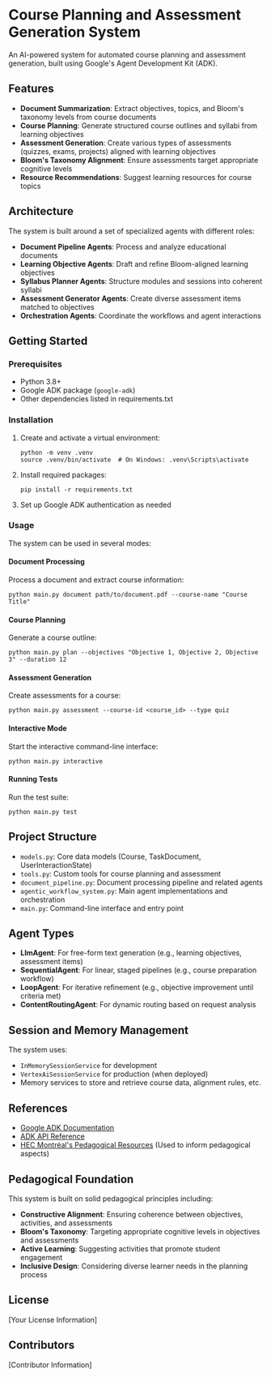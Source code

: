 # Course Planning and Assessment Generation System

An AI-powered system for automated course planning and assessment generation, built using Google's Agent Development Kit (ADK).

## Features

- **Document Summarization**: Extract objectives, topics, and Bloom's taxonomy levels from course documents
- **Course Planning**: Generate structured course outlines and syllabi from learning objectives
- **Assessment Generation**: Create various types of assessments (quizzes, exams, projects) aligned with learning objectives
- **Bloom's Taxonomy Alignment**: Ensure assessments target appropriate cognitive levels
- **Resource Recommendations**: Suggest learning resources for course topics

## Architecture

The system is built around a set of specialized agents with different roles:

- **Document Pipeline Agents**: Process and analyze educational documents
- **Learning Objective Agents**: Draft and refine Bloom-aligned learning objectives
- **Syllabus Planner Agents**: Structure modules and sessions into coherent syllabi
- **Assessment Generator Agents**: Create diverse assessment items matched to objectives
- **Orchestration Agents**: Coordinate the workflows and agent interactions

## Getting Started

### Prerequisites

- Python 3.8+
- Google ADK package (`google-adk`)
- Other dependencies listed in requirements.txt

### Installation

1. Create and activate a virtual environment:
   ```
   python -m venv .venv
   source .venv/bin/activate  # On Windows: .venv\Scripts\activate
   ```

2. Install required packages:
   ```
   pip install -r requirements.txt
   ```

3. Set up Google ADK authentication as needed

### Usage

The system can be used in several modes:

#### Document Processing

Process a document and extract course information:

```
python main.py document path/to/document.pdf --course-name "Course Title"
```

#### Course Planning

Generate a course outline:

```
python main.py plan --objectives "Objective 1, Objective 2, Objective 3" --duration 12
```

#### Assessment Generation

Create assessments for a course:

```
python main.py assessment --course-id <course_id> --type quiz
```

#### Interactive Mode

Start the interactive command-line interface:

```
python main.py interactive
```

#### Running Tests

Run the test suite:

```
python main.py test
```

## Project Structure

- `models.py`: Core data models (Course, TaskDocument, UserInteractionState)
- `tools.py`: Custom tools for course planning and assessment
- `document_pipeline.py`: Document processing pipeline and related agents
- `agentic_workflow_system.py`: Main agent implementations and orchestration
- `main.py`: Command-line interface and entry point

## Agent Types

- **LlmAgent**: For free-form text generation (e.g., learning objectives, assessment items)
- **SequentialAgent**: For linear, staged pipelines (e.g., course preparation workflow)
- **LoopAgent**: For iterative refinement (e.g., objective improvement until criteria met)
- **ContentRoutingAgent**: For dynamic routing based on request analysis

## Session and Memory Management

The system uses:
- `InMemorySessionService` for development
- `VertexAiSessionService` for production (when deployed)
- Memory services to store and retrieve course data, alignment rules, etc.

## References

- [Google ADK Documentation](https://google.github.io/adk-docs/)
- [ADK API Reference](https://google.github.io/adk-docs/api-reference/index.html)
- [HEC Montréal's Pedagogical Resources](https://enseigner.hec.ca/pedagogie) (Used to inform pedagogical aspects)

## Pedagogical Foundation

This system is built on solid pedagogical principles including:
- **Constructive Alignment**: Ensuring coherence between objectives, activities, and assessments
- **Bloom's Taxonomy**: Targeting appropriate cognitive levels in objectives and assessments
- **Active Learning**: Suggesting activities that promote student engagement
- **Inclusive Design**: Considering diverse learner needs in the planning process

## License

[Your License Information]

## Contributors

[Contributor Information] 

